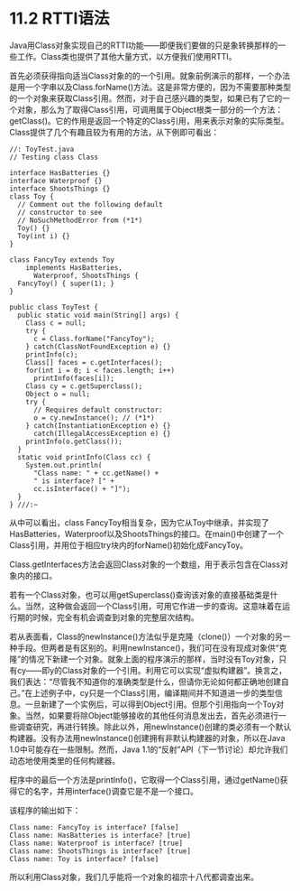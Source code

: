 # 11.2 RTTI语法


Java用Class对象实现自己的RTTI功能——即便我们要做的只是象转换那样的一些工作。Class类也提供了其他大量方式，以方便我们使用RTTI。

首先必须获得指向适当Class对象的的一个引用。就象前例演示的那样，一个办法是用一个字串以及Class.forName()方法。这是非常方便的，因为不需要那种类型的一个对象来获取Class引用。然而，对于自己感兴趣的类型，如果已有了它的一个对象，那么为了取得Class引用，可调用属于Object根类一部分的一个方法：getClass()。它的作用是返回一个特定的Class引用，用来表示对象的实际类型。Class提供了几个有趣且较为有用的方法，从下例即可看出：

```
//: ToyTest.java
// Testing class Class

interface HasBatteries {}
interface Waterproof {}
interface ShootsThings {}
class Toy {
  // Comment out the following default
  // constructor to see 
  // NoSuchMethodError from (*1*)
  Toy() {} 
  Toy(int i) {} 
}

class FancyToy extends Toy 
    implements HasBatteries, 
      Waterproof, ShootsThings {
  FancyToy() { super(1); }
}

public class ToyTest {
  public static void main(String[] args) {
    Class c = null;
    try {
      c = Class.forName("FancyToy");
    } catch(ClassNotFoundException e) {}
    printInfo(c);
    Class[] faces = c.getInterfaces();
    for(int i = 0; i < faces.length; i++)
      printInfo(faces[i]);
    Class cy = c.getSuperclass();
    Object o = null;
    try {
      // Requires default constructor:
      o = cy.newInstance(); // (*1*)
    } catch(InstantiationException e) {}
      catch(IllegalAccessException e) {}
    printInfo(o.getClass());
  }
  static void printInfo(Class cc) {
    System.out.println(
      "Class name: " + cc.getName() +
      " is interface? [" +
      cc.isInterface() + "]");
  }
} ///:~
```

从中可以看出，class FancyToy相当复杂，因为它从Toy中继承，并实现了HasBatteries，Waterproof以及ShootsThings的接口。在main()中创建了一个Class引用，并用位于相应try块内的forName()初始化成FancyToy。

Class.getInterfaces方法会返回Class对象的一个数组，用于表示包含在Class对象内的接口。

若有一个Class对象，也可以用getSuperclass()查询该对象的直接基础类是什么。当然，这种做会返回一个Class引用，可用它作进一步的查询。这意味着在运行期的时候，完全有机会调查到对象的完整层次结构。

若从表面看，Class的newInstance()方法似乎是克隆（clone()）一个对象的另一种手段。但两者是有区别的。利用newInstance()，我们可在没有现成对象供“克隆”的情况下新建一个对象。就象上面的程序演示的那样，当时没有Toy对象，只有cy——即y的Class对象的一个引用。利用它可以实现“虚拟构建器”。换言之，我们表达：“尽管我不知道你的准确类型是什么，但请你无论如何都正确地创建自己。”在上述例子中，cy只是一个Class引用，编译期间并不知道进一步的类型信息。一旦新建了一个实例后，可以得到Object引用。但那个引用指向一个Toy对象。当然，如果要将除Object能够接收的其他任何消息发出去，首先必须进行一些调查研究，再进行转换。除此以外，用newInstance()创建的类必须有一个默认构建器。没有办法用newInstance()创建拥有非默认构建器的对象，所以在Java 1.0中可能存在一些限制。然而，Java 1.1的“反射”API（下一节讨论）却允许我们动态地使用类里的任何构建器。

程序中的最后一个方法是printInfo()，它取得一个Class引用，通过getName()获得它的名字，并用interface()调查它是不是一个接口。

该程序的输出如下：

```
Class name: FancyToy is interface? [false]
Class name: HasBatteries is interface? [true]
Class name: Waterproof is interface? [true]
Class name: ShootsThings is interface? [true]
Class name: Toy is interface? [false]
```

所以利用Class对象，我们几乎能将一个对象的祖宗十八代都调查出来。

